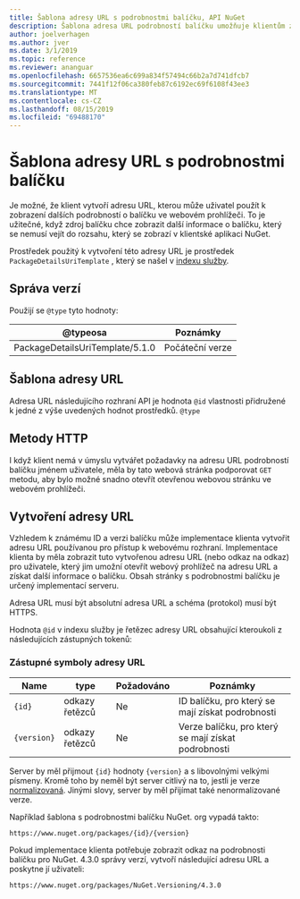```yaml
---
title: Šablona adresy URL s podrobnostmi balíčku, API NuGet
description: Šablona adresa URL podrobností balíčku umožňuje klientům zobrazit v uživatelském rozhraní webový odkaz na další podrobnosti balíčku.
author: joelverhagen
ms.author: jver
ms.date: 3/1/2019
ms.topic: reference
ms.reviewer: ananguar
ms.openlocfilehash: 6657536ea6c699a834f57494c66b2a7d741dfcb7
ms.sourcegitcommit: 7441f12f06ca380feb87c6192ec69f6108f43ee3
ms.translationtype: MT
ms.contentlocale: cs-CZ
ms.lasthandoff: 08/15/2019
ms.locfileid: "69488170"
---
```

# <a name="package-details-url-template"></a>Šablona adresy URL s podrobnostmi balíčku

Je možné, že klient vytvoří adresu URL, kterou může uživatel použít k zobrazení dalších podrobností o balíčku ve webovém prohlížeči. To je užitečné, když zdroj balíčku chce zobrazit další informace o balíčku, který se nemusí vejít do rozsahu, který se zobrazí v klientské aplikaci NuGet.

Prostředek použitý k vytvoření této adresy URL je prostředek `PackageDetailsUriTemplate` , který se našel v [indexu služby](service-index.md).

## <a name="versioning"></a>Správa verzí

Použijí se `@type` tyto hodnoty:

@typeosa                     | Poznámky
------------------------------- | -----
PackageDetailsUriTemplate/5.1.0 | Počáteční verze

## <a name="url-template"></a>Šablona adresy URL

Adresa URL následujícího rozhraní API je hodnota `@id` vlastnosti přidružené k jedné z výše uvedených hodnot prostředků. `@type`

## <a name="http-methods"></a>Metody HTTP

I když klient nemá v úmyslu vytvářet požadavky na adresu URL podrobností balíčku jménem uživatele, měla by tato webová stránka podporovat `GET` metodu, aby bylo možné snadno otevřít otevřenou webovou stránku ve webovém prohlížeči.

## <a name="construct-the-url"></a>Vytvoření adresy URL

Vzhledem k známému ID a verzi balíčku může implementace klienta vytvořit adresu URL používanou pro přístup k webovému rozhraní. Implementace klienta by měla zobrazit tuto vytvořenou adresu URL (nebo odkaz na odkaz) pro uživatele, který jim umožní otevřít webový prohlížeč na adresu URL a získat další informace o balíčku. Obsah stránky s podrobnostmi balíčku je určený implementací serveru.

Adresa URL musí být absolutní adresa URL a schéma (protokol) musí být HTTPS.

Hodnota `@id` v indexu služby je řetězec adresy URL obsahující kteroukoli z následujících zástupných tokenů:

### <a name="url-placeholders"></a>Zástupné symboly adresy URL

Name        | type    | Požadováno | Poznámky
----------- | ------- | -------- | -----
`{id}`      | odkazy řetězců  | Ne       | ID balíčku, pro který se mají získat podrobnosti
`{version}` | odkazy řetězců  | Ne       | Verze balíčku, pro který se mají získat podrobnosti

Server by měl přijmout `{id}` hodnoty `{version}` a s libovolnými velkými písmeny. Kromě toho by neměl být server citlivý na to, jestli je verze [normalizovaná](https://docs.microsoft.com/en-us/nuget/concepts/package-versioning#normalized-version-numbers). Jinými slovy, server by měl přijímat také nenormalizované verze.

Například šablona s podrobnostmi balíčku NuGet. org vypadá takto:

    https://www.nuget.org/packages/{id}/{version}

Pokud implementace klienta potřebuje zobrazit odkaz na podrobnosti balíčku pro NuGet. 4.3.0 správy verzí, vytvoří následující adresu URL a poskytne jí uživateli:

    https://www.nuget.org/packages/NuGet.Versioning/4.3.0
